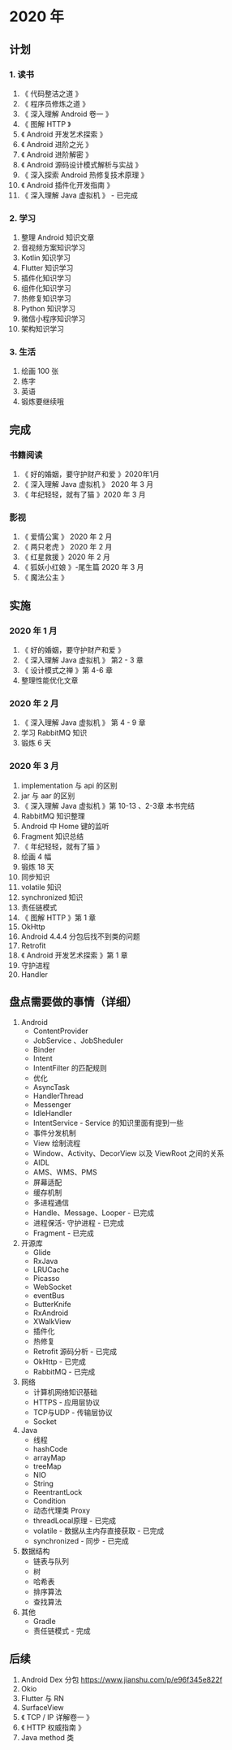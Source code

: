 # 2020 年

## 计划

### 1. 读书

1. 《 代码整洁之道 》
2. 《 程序员修炼之道 》
3. 《 深入理解 Android 卷一 》
4. 《 图解 HTTP 》
5. 《 Android 开发艺术探索 》
6. 《 Android 进阶之光 》
7. 《 Android 进阶解密 》
8. 《 Android 源码设计模式解析与实战 》
9. 《 深入探索 Android 热修复技术原理 》
10. 《 Android 插件化开发指南 》
11. 《 深入理解 Java 虚拟机 》  - 已完成

### 2. 学习

1. 整理 Android 知识文章 
2. 音视频方案知识学习
3. Kotlin 知识学习
4. Flutter 知识学习
5. 插件化知识学习
6. 组件化知识学习
7. 热修复知识学习
8. Python 知识学习
9. 微信小程序知识学习
10. 架构知识学习

### 3. 生活

1. 绘画 100 张
2. 练字
3. 英语
4. 锻炼要继续哦



## 完成

### 书籍阅读

1. 《 好的婚姻，要守护财产和爱 》2020年1月
2. 《 深入理解 Java 虚拟机 》 2020 年 3 月
3.  《 年纪轻轻，就有了猫 》2020 年 3 月 

### 影视

1. 《 爱情公寓 》 2020 年 2 月
2. 《 两只老虎 》 2020 年 2 月
3. 《 红星救援 》2020 年 2 月
4. 《 狐妖小红娘 》-尾生篇 2020 年 3 月
5. 《 魔法公主 》





## 实施

### 2020 年 1 月

1. 《 好的婚姻，要守护财产和爱 》
2. 《 深入理解 Java 虚拟机 》 第2 - 3 章
4. 《 设计模式之禅 》第 4-6  章
4. 整理性能优化文章

### 2020 年 2 月

1. 《 深入理解 Java 虚拟机 》 第 4 - 9 章
3. 学习 RabbitMQ 知识
3. 锻炼 6 天

### 2020 年 3 月

1. implementation 与 api 的区别
2. jar 与 aar 的区别
3. 《 深入理解 Java 虚拟机 》第 10-13  、2-3章 本书完结
4. RabbitMQ 知识整理
5. Android 中 Home 键的监听
6. Fragment 知识总结
7. 《 年纪轻轻，就有了猫 》
8. 绘画 4 幅
9. 锻炼 18 天
10. 同步知识
11. volatile 知识
12. synchronized 知识
13. 责任链模式
14. 《 图解 HTTP 》第 1 章
15. OkHttp
16. Android 4.4.4 分包后找不到类的问题
17. Retrofit
18. 《 Android 开发艺术探索 》第 1 章
19. 守护进程
20. Handler



## 盘点需要做的事情（详细）

1. Android
   * ContentProvider
   * JobService 、JobSheduler
   * Binder
   * Intent
   * IntentFilter 的匹配规则
   * 优化
   * AsyncTask
   * HandlerThread
   * Messenger
   * IdleHandler
   * IntentService - Service 的知识里面有提到一些
   * 事件分发机制
   * View 绘制流程
   * Window、Activity、DecorView 以及 ViewRoot 之间的关系
   * AIDL
   * AMS、WMS、PMS
   * 屏幕适配
   * 缓存机制
   * 多进程通信
   * Handle、Message、Looper  - 已完成
   * 进程保活- 守护进程  - 已完成
   * Fragment - 已完成
2. 开源库
   * Glide
   * RxJava
   * LRUCache
   * Picasso
   * WebSocket
   * eventBus
   * ButterKnife
   * RxAndroid
   * XWalkView
   * 插件化
   * 热修复
   * Retrofit 源码分析 - 已完成
   * OkHttp - 已完成
   * RabbitMQ - 已完成
3. 网络
   * 计算机网络知识基础
   * HTTPS - 应用层协议
   * TCP与UDP - 传输层协议
   * Socket
4. Java
   * 线程
   * hashCode
   * arrayMap
   * treeMap
   * NIO
   * String
   * ReentrantLock
   * Condition
   * 动态代理类 Proxy
   * threadLocal原理 - 已完成
   * volatile - 数据从主内存直接获取 - 已完成
   * synchronized - 同步 - 已完成
5. 数据结构
   * 链表与队列
   * 树
   * 哈希表
   * 排序算法
   * 查找算法
6. 其他
   * Gradle
   * 责任链模式 - 完成

## 后续

1. Android Dex 分包 https://www.jianshu.com/p/e96f345e822f
2. Okio
3. Flutter 与 RN
4. SurfaceView 
5. 《 TCP / IP 详解卷一 》
6. 《 HTTP 权威指南 》
7. Java method 类